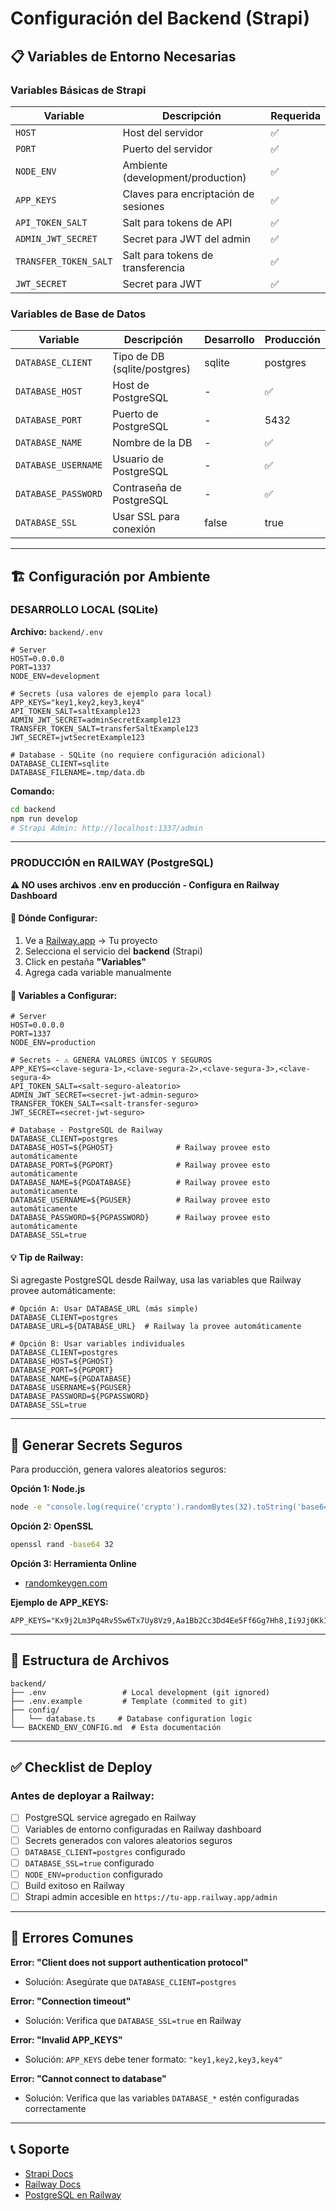 # Configuración del Backend (Strapi)

## 📋 Variables de Entorno Necesarias

### Variables Básicas de Strapi
| Variable | Descripción | Requerida |
|----------|-------------|-----------|
| `HOST` | Host del servidor | ✅ |
| `PORT` | Puerto del servidor | ✅ |
| `NODE_ENV` | Ambiente (development/production) | ✅ |
| `APP_KEYS` | Claves para encriptación de sesiones | ✅ |
| `API_TOKEN_SALT` | Salt para tokens de API | ✅ |
| `ADMIN_JWT_SECRET` | Secret para JWT del admin | ✅ |
| `TRANSFER_TOKEN_SALT` | Salt para tokens de transferencia | ✅ |
| `JWT_SECRET` | Secret para JWT | ✅ |

### Variables de Base de Datos
| Variable | Descripción | Desarrollo | Producción |
|----------|-------------|------------|------------|
| `DATABASE_CLIENT` | Tipo de DB (sqlite/postgres) | sqlite | postgres |
| `DATABASE_HOST` | Host de PostgreSQL | - | ✅ |
| `DATABASE_PORT` | Puerto de PostgreSQL | - | 5432 |
| `DATABASE_NAME` | Nombre de la DB | - | ✅ |
| `DATABASE_USERNAME` | Usuario de PostgreSQL | - | ✅ |
| `DATABASE_PASSWORD` | Contraseña de PostgreSQL | - | ✅ |
| `DATABASE_SSL` | Usar SSL para conexión | false | true |

---

## 🏗️ Configuración por Ambiente

### **DESARROLLO LOCAL (SQLite)**

**Archivo:** `backend/.env`
```env
# Server
HOST=0.0.0.0
PORT=1337
NODE_ENV=development

# Secrets (usa valores de ejemplo para local)
APP_KEYS="key1,key2,key3,key4"
API_TOKEN_SALT=saltExample123
ADMIN_JWT_SECRET=adminSecretExample123
TRANSFER_TOKEN_SALT=transferSaltExample123
JWT_SECRET=jwtSecretExample123

# Database - SQLite (no requiere configuración adicional)
DATABASE_CLIENT=sqlite
DATABASE_FILENAME=.tmp/data.db
```

**Comando:**
```bash
cd backend
npm run develop
# Strapi Admin: http://localhost:1337/admin
```

---

### **PRODUCCIÓN en RAILWAY (PostgreSQL)**

**⚠️ NO uses archivos .env en producción - Configura en Railway Dashboard**

#### 📍 **Dónde Configurar:**

1. Ve a [Railway.app](https://railway.app) → Tu proyecto
2. Selecciona el servicio del **backend** (Strapi)
3. Click en pestaña **"Variables"**
4. Agrega cada variable manualmente

#### 🔑 **Variables a Configurar:**

```env
# Server
HOST=0.0.0.0
PORT=1337
NODE_ENV=production

# Secrets - ⚠️ GENERA VALORES ÚNICOS Y SEGUROS
APP_KEYS=<clave-segura-1>,<clave-segura-2>,<clave-segura-3>,<clave-segura-4>
API_TOKEN_SALT=<salt-seguro-aleatorio>
ADMIN_JWT_SECRET=<secret-jwt-admin-seguro>
TRANSFER_TOKEN_SALT=<salt-transfer-seguro>
JWT_SECRET=<secret-jwt-seguro>

# Database - PostgreSQL de Railway
DATABASE_CLIENT=postgres
DATABASE_HOST=${PGHOST}              # Railway provee esto automáticamente
DATABASE_PORT=${PGPORT}              # Railway provee esto automáticamente
DATABASE_NAME=${PGDATABASE}          # Railway provee esto automáticamente
DATABASE_USERNAME=${PGUSER}          # Railway provee esto automáticamente
DATABASE_PASSWORD=${PGPASSWORD}      # Railway provee esto automáticamente
DATABASE_SSL=true
```

#### 💡 **Tip de Railway:**

Si agregaste PostgreSQL desde Railway, usa las variables que Railway provee automáticamente:

```env
# Opción A: Usar DATABASE_URL (más simple)
DATABASE_CLIENT=postgres
DATABASE_URL=${DATABASE_URL}  # Railway la provee automáticamente

# Opción B: Usar variables individuales
DATABASE_CLIENT=postgres
DATABASE_HOST=${PGHOST}
DATABASE_PORT=${PGPORT}
DATABASE_NAME=${PGDATABASE}
DATABASE_USERNAME=${PGUSER}
DATABASE_PASSWORD=${PGPASSWORD}
DATABASE_SSL=true
```

---

## 🔐 Generar Secrets Seguros

Para producción, genera valores aleatorios seguros:

**Opción 1: Node.js**
```bash
node -e "console.log(require('crypto').randomBytes(32).toString('base64'))"
```

**Opción 2: OpenSSL**
```bash
openssl rand -base64 32
```

**Opción 3: Herramienta Online**
- [randomkeygen.com](https://randomkeygen.com/)

**Ejemplo de APP_KEYS:**
```env
APP_KEYS="Kx9j2Lm3Pq4Rv5Sw6Tx7Uy8Vz9,Aa1Bb2Cc3Dd4Ee5Ff6Gg7Hh8,Ii9Jj0Kk1Ll2Mm3Nn4Oo5Pp6,Qq7Rr8Ss9Tt0Uu1Vv2Ww3Xx4"
```

---

## 📁 Estructura de Archivos

```
backend/
├── .env                 # Local development (git ignored)
├── .env.example         # Template (commited to git)
├── config/
│   └── database.ts     # Database configuration logic
└── BACKEND_ENV_CONFIG.md  # Esta documentación
```

---

## ✅ Checklist de Deploy

### Antes de deployar a Railway:

- [ ] PostgreSQL service agregado en Railway
- [ ] Variables de entorno configuradas en Railway dashboard
- [ ] Secrets generados con valores aleatorios seguros
- [ ] `DATABASE_CLIENT=postgres` configurado
- [ ] `DATABASE_SSL=true` configurado
- [ ] `NODE_ENV=production` configurado
- [ ] Build exitoso en Railway
- [ ] Strapi admin accesible en `https://tu-app.railway.app/admin`

---

## 🚨 Errores Comunes

**Error: "Client does not support authentication protocol"**
- Solución: Asegúrate que `DATABASE_CLIENT=postgres`

**Error: "Connection timeout"**
- Solución: Verifica que `DATABASE_SSL=true` en Railway

**Error: "Invalid APP_KEYS"**
- Solución: `APP_KEYS` debe tener formato: `"key1,key2,key3,key4"`

**Error: "Cannot connect to database"**
- Solución: Verifica que las variables `DATABASE_*` estén configuradas correctamente

---

## 📞 Soporte

- [Strapi Docs](https://docs.strapi.io/)
- [Railway Docs](https://docs.railway.app/)
- [PostgreSQL en Railway](https://docs.railway.app/databases/postgresql)
